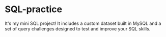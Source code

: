 # SQL-practice
It's my mini SQL project! It includes a custom dataset built in MySQL and a set of query challenges designed to test and improve your SQL skills.
